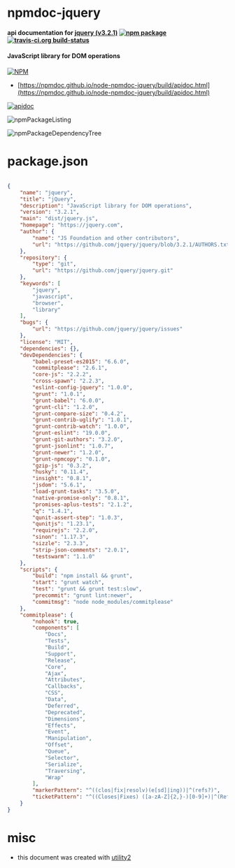 # npmdoc-jquery

#### api documentation for  [jquery (v3.2.1)](https://jquery.com)  [![npm package](https://img.shields.io/npm/v/npmdoc-jquery.svg?style=flat-square)](https://www.npmjs.org/package/npmdoc-jquery) [![travis-ci.org build-status](https://api.travis-ci.org/npmdoc/node-npmdoc-jquery.svg)](https://travis-ci.org/npmdoc/node-npmdoc-jquery)

#### JavaScript library for DOM operations

[![NPM](https://nodei.co/npm/jquery.png?downloads=true&downloadRank=true&stars=true)](https://www.npmjs.com/package/jquery)

- [https://npmdoc.github.io/node-npmdoc-jquery/build/apidoc.html](https://npmdoc.github.io/node-npmdoc-jquery/build/apidoc.html)

[![apidoc](https://npmdoc.github.io/node-npmdoc-jquery/build/screenCapture.buildCi.browser.%252Ftmp%252Fbuild%252Fapidoc.html.png)](https://npmdoc.github.io/node-npmdoc-jquery/build/apidoc.html)

![npmPackageListing](https://npmdoc.github.io/node-npmdoc-jquery/build/screenCapture.npmPackageListing.svg)

![npmPackageDependencyTree](https://npmdoc.github.io/node-npmdoc-jquery/build/screenCapture.npmPackageDependencyTree.svg)



# package.json

```json

{
    "name": "jquery",
    "title": "jQuery",
    "description": "JavaScript library for DOM operations",
    "version": "3.2.1",
    "main": "dist/jquery.js",
    "homepage": "https://jquery.com",
    "author": {
        "name": "JS Foundation and other contributors",
        "url": "https://github.com/jquery/jquery/blob/3.2.1/AUTHORS.txt"
    },
    "repository": {
        "type": "git",
        "url": "https://github.com/jquery/jquery.git"
    },
    "keywords": [
        "jquery",
        "javascript",
        "browser",
        "library"
    ],
    "bugs": {
        "url": "https://github.com/jquery/jquery/issues"
    },
    "license": "MIT",
    "dependencies": {},
    "devDependencies": {
        "babel-preset-es2015": "6.6.0",
        "commitplease": "2.6.1",
        "core-js": "2.2.2",
        "cross-spawn": "2.2.3",
        "eslint-config-jquery": "1.0.0",
        "grunt": "1.0.1",
        "grunt-babel": "6.0.0",
        "grunt-cli": "1.2.0",
        "grunt-compare-size": "0.4.2",
        "grunt-contrib-uglify": "1.0.1",
        "grunt-contrib-watch": "1.0.0",
        "grunt-eslint": "19.0.0",
        "grunt-git-authors": "3.2.0",
        "grunt-jsonlint": "1.0.7",
        "grunt-newer": "1.2.0",
        "grunt-npmcopy": "0.1.0",
        "gzip-js": "0.3.2",
        "husky": "0.11.4",
        "insight": "0.8.1",
        "jsdom": "5.6.1",
        "load-grunt-tasks": "3.5.0",
        "native-promise-only": "0.8.1",
        "promises-aplus-tests": "2.1.2",
        "q": "1.4.1",
        "qunit-assert-step": "1.0.3",
        "qunitjs": "1.23.1",
        "requirejs": "2.2.0",
        "sinon": "1.17.3",
        "sizzle": "2.3.3",
        "strip-json-comments": "2.0.1",
        "testswarm": "1.1.0"
    },
    "scripts": {
        "build": "npm install && grunt",
        "start": "grunt watch",
        "test": "grunt && grunt test:slow",
        "precommit": "grunt lint:newer",
        "commitmsg": "node node_modules/commitplease"
    },
    "commitplease": {
        "nohook": true,
        "components": [
            "Docs",
            "Tests",
            "Build",
            "Support",
            "Release",
            "Core",
            "Ajax",
            "Attributes",
            "Callbacks",
            "CSS",
            "Data",
            "Deferred",
            "Deprecated",
            "Dimensions",
            "Effects",
            "Event",
            "Manipulation",
            "Offset",
            "Queue",
            "Selector",
            "Serialize",
            "Traversing",
            "Wrap"
        ],
        "markerPattern": "^((clos|fix|resolv)(e[sd]|ing))|^(refs?)",
        "ticketPattern": "^((Closes|Fixes) ([a-zA-Z]{2,}-)[0-9]+)|^(Refs? [^#])"
    }
}
```



# misc
- this document was created with [utility2](https://github.com/kaizhu256/node-utility2)
